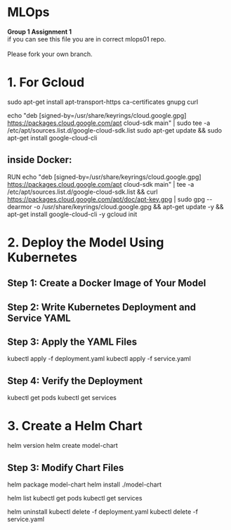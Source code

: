 # MLOps
**Group 1 Assignment 1**<br>
if you can see this file you are in correct mlops01 repo.<br><br>
Please fork your own branch.
# 1. For Gcloud
sudo apt-get install apt-transport-https ca-certificates gnupg curl

echo "deb [signed-by=/usr/share/keyrings/cloud.google.gpg] https://packages.cloud.google.com/apt cloud-sdk main" | sudo tee -a /etc/apt/sources.list.d/google-cloud-sdk.list
sudo apt-get update && sudo apt-get install google-cloud-cli
## inside Docker:
RUN echo "deb [signed-by=/usr/share/keyrings/cloud.google.gpg] https://packages.cloud.google.com/apt cloud-sdk main" | tee -a /etc/apt/sources.list.d/google-cloud-sdk.list && curl https://packages.cloud.google.com/apt/doc/apt-key.gpg | sudo gpg --dearmor -o /usr/share/keyrings/cloud.google.gpg && apt-get update -y && apt-get install google-cloud-cli -y
gcloud init<br>
# 2. Deploy the Model Using Kubernetes
## Step 1: Create a Docker Image of Your Model
## Step 2: Write Kubernetes Deployment and Service YAML
## Step 3: Apply the YAML Files
kubectl apply -f deployment.yaml
kubectl apply -f service.yaml
## Step 4: Verify the Deployment
kubectl get pods
kubectl get services

# 3. Create a Helm Chart
helm version
helm create model-chart
<br>
## Step 3: Modify Chart Files
helm package model-chart
helm install <release-name> ./model-chart

helm list
kubectl get pods
kubectl get services

helm uninstall <release-name>
kubectl delete -f deployment.yaml
kubectl delete -f service.yaml


